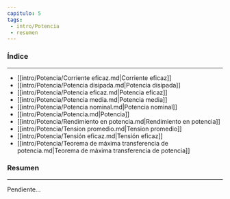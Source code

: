 ```yaml
---
capitulo: 5
tags: 
 - intro/Potencia
 - resumen
---
```

### Índice 
---
* [[intro/Potencia/Corriente eficaz.md|Corriente eficaz]]
* [[intro/Potencia/Potencia disipada.md|Potencia disipada]]
* [[intro/Potencia/Potencia eficaz.md|Potencia eficaz]]
* [[intro/Potencia/Potencia media.md|Potencia media]]
* [[intro/Potencia/Potencia nominal.md|Potencia nominal]]
* [[intro/Potencia/Potencia.md|Potencia]]
* [[intro/Potencia/Rendimiento en potencia.md|Rendimiento en potencia]]
* [[intro/Potencia/Tension promedio.md|Tension promedio]]
* [[intro/Potencia/Tensión eficaz.md|Tensión eficaz]]
* [[intro/Potencia/Teorema de máxima transferencia de potencia.md|Teorema de máxima transferencia de potencia]]

### Resumen
---
Pendiente...